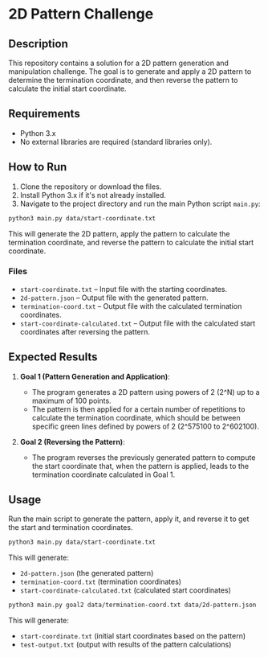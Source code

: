 # 2D Pattern Challenge

## Description

This repository contains a solution for a 2D pattern generation and manipulation challenge. The goal is to generate and apply a 2D pattern to determine the termination coordinate, and then reverse the pattern to calculate the initial start coordinate.

## Requirements

- Python 3.x
- No external libraries are required (standard libraries only).

## How to Run

1. Clone the repository or download the files.
2. Install Python 3.x if it's not already installed.
3. Navigate to the project directory and run the main Python script `main.py`:

```bash
python3 main.py data/start-coordinate.txt
```

This will generate the 2D pattern, apply the pattern to calculate the termination coordinate, and reverse the pattern to calculate the initial start coordinate.

### Files

- `start-coordinate.txt` – Input file with the starting coordinates.
- `2d-pattern.json` – Output file with the generated pattern.
- `termination-coord.txt` – Output file with the calculated termination coordinates.
- `start-coordinate-calculated.txt` – Output file with the calculated start coordinates after reversing the pattern.

## Expected Results

1. **Goal 1 (Pattern Generation and Application)**: 
   - The program generates a 2D pattern using powers of 2 (2^N) up to a maximum of 100 points. 
   - The pattern is then applied for a certain number of repetitions to calculate the termination coordinate, which should be between specific green lines defined by powers of 2 (2^575100 to 2^602100).

2. **Goal 2 (Reversing the Pattern)**: 
   - The program reverses the previously generated pattern to compute the start coordinate that, when the pattern is applied, leads to the termination coordinate calculated in Goal 1.

## Usage

Run the main script to generate the pattern, apply it, and reverse it to get the start and termination coordinates.

```bash
python3 main.py data/start-coordinate.txt
```

This will generate:
- `2d-pattern.json` (the generated pattern)
- `termination-coord.txt` (termination coordinates)
- `start-coordinate-calculated.txt` (calculated start coordinates)


```bash
python3 main.py goal2 data/termination-coord.txt data/2d-pattern.json
```

This will generate:
 - `start-coordinate.txt` (initial start coordinates based on the pattern)
 - `test-output.txt` (output with results of the pattern calculations)